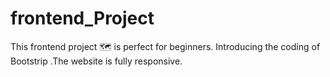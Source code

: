 # frontend_Project
This frontend project 🗺️ is perfect for beginners.
Introducing the coding of Bootstrip .The website is fully responsive.

